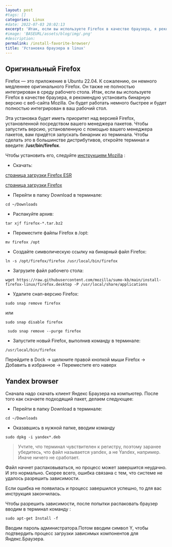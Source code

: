 ```yaml
---
layout: post
#tags: []
categories: Linux
#date: 2022-07-03 20:02:13
excerpt: 'Итак, если вы используете Firefox в качестве браузера, я рекомендую установить бинарную версию с веб-сайта Mozilla. Он будет работать немного быстрее и будет полностью интегрирован в ваш рабочий стол.'
#image: 'BASEURL/assets/blog/img/.png'
#description:
permalink: /install-favorite-browser/
title: 'Установка браузера в linux'
---
```

## Оригинальный Firefox

Firefox — это приложение в Ubuntu 22.04. К сожалению, он немного медленнее оригинального Firefox. Он также не полностью интегрирован в среду рабочего стола. Итак, если вы используете Firefox в качестве браузера, я рекомендую установить бинарную версию с веб-сайта Mozilla. Он будет работать немного быстрее и будет полностью интегрирован в ваш рабочий стол.

Эта установка будет иметь приоритет над версией Firefox, установленной посредством вашего менеджера пакетов.</mark> Чтобы запустить версию, установленную с помощью вашего менеджера пакетов, вам придётся запускать бинарник из терминала. Чтобы сделать это в большинстве дистрибутивов, откройте терминал и введите: <b>/usr/bin/firefox</b>.

Чтобы установить его, следуйте [инструкциям Mozilla](https://support.mozilla.org/ru/kb/ustanovka-firefox-na-linux#w_ustanovka-firefox-iz-bildov-mozilla-dlia-opytnykh-polzovatelei) :

* Скачать:

[страница загрузки Firefox ESR](https://www.mozilla.org/ru/firefox/all/#product-desktop-esr)

[страница загрузки Firefox](https://www.mozilla.org/ru/firefox/linux/?utm_medium=referral&utm_source=support.mozilla.org)

* Перейти в папку Download в терминале:

`cd ~/Downloads `

* Распакуйте архив:

`tar xjf firefox-*.tar.bz2 `

* Переместите файлы Firefox в /opt:

`mv firefox /opt `

* Создайте символическую ссылку на бинарный файл Firefox:

`ln -s /opt/firefox/firefox /usr/local/bin/firefox `

* Загрузите файл рабочего стола:

`wget https://raw.githubusercontent.com/mozilla/sumo-kb/main/install-firefox-linux/firefox.desktop -P /usr/local/share/applications `

* Удалите снап-версию Firefox:

`sudo snap remove firefox `

или

`sudo snap disable firefox`

` sudo snap remove --purge firefox`

* Запустите новый Firefox, выполнив команду в терминале:

`/usr/local/bin/firefox `

Перейдите в Dock -> щелкните правой кнопкой мыши Firefox -> Добавить в избранное -> Переместите его наверх
<br>

## Yandex browser 

Сначала надо скачать клиент Яндекс Браузера на компьютер. После того как скачаете подходящий пакет, делаем следующее:

* Перейти в папку Download в терминале:

`cd ~/Downloads `

* Оказавшись в нужной папке, вводим команду 

`sudo dpkg -i yandex*.deb`

>Учтите, что терминал чувствителен к регистру, поэтому заранее убедитесь, что файл называется yandex, а не Yandex, например. Иначе ничего не сработает.

Файл начнет распаковываться, но процесс может завершится неудачно. И это нормально. Скорее всего, ошибка связана с тем, что системе не удалось разрешить зависимости.

Если ошибка не появилась и процесс завершился успешно, то для вас инструкция закончилась. 

Чтобы разрешить зависимости, после попытки распаковать браузер вводим в терминал команду :

`sudo apt-get Install -f`

Вводим пароль администратора.Потом вводим символ Y, чтобы подтвердить процесс загрузки зависимых компонентов для Яндекс.Браузера.

